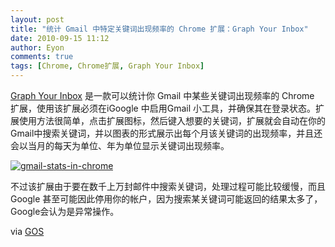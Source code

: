 ```yaml
---
layout: post
title: "统计 Gmail 中特定关键词出现频率的 Chrome 扩展：Graph Your Inbox"
date: 2010-09-15 11:12
author: Eyon
comments: true
tags: [Chrome, Chrome扩展, Graph Your Inbox]
---
```

[Graph Your Inbox](http://www.graphyourinbox.com/) 是一款可以统计你 Gmail 中某些关键词出现频率的 Chrome 扩展，使用该扩展必须在iGoogle 中启用Gmail 小工具，并确保其在登录状态。扩展使用方法很简单，点击扩展图标，然后键入想要的关键词，扩展就会自动在你的Gmail中搜索关键词，并以图表的形式展示出每个月该关键词的出现频率，并且还会以当月的每天为单位、年为单位显示关键词出现频率。

<a href="http://img.chromi.org/2010/09/gmail-stats-in-chrome.png">![](http://img.chromi.org/2010/09/gmail-stats-in-chrome.png "gmail-stats-in-chrome")</a>

不过该扩展由于要在数千上万封邮件中搜索关键词，处理过程可能比较缓慢，而且 Google 甚至可能因此停用你的帐户，因为搜索某关键词可能返回的结果太多了，Google会认为是异常操作。

via [GOS](http://googlesystem.blogspot.com/2010/09/gmail-stats.html)

